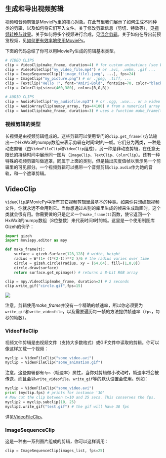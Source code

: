 ## 生成和导出视频剪辑
视频和音频剪辑是MoviePy里的核心对象。在此节里我们展示了如何生成不同种类的剪辑，以及如何将它们写入文件。关于修改剪辑信息（剪切、特效等），见[视频转换与效果](https://github.com/APhun/moviepy-cn/blob/master/MoviePy入门/视频转换与效果.md)。关于如何将多个视频进行合成，见[混合剪辑](https://github.com/APhun/moviepy-cn/blob/master/MoviePy入门/混合剪辑.md)。关于如何在导出前预览视频，见[如何更有效率地使用MoviePy](https://github.com/APhun/moviepy-cn/blob/master/MoviePy入门/如何更有效率地使用MoviePy.md)。

下面的代码总结了你可以用MoviePy生成的剪辑基本类型。
```python
# VIDEO CLIPS
clip = VideoClip(make_frame, duration=4) # for custom animations (see below)
clip = VideoFileClip("my_video_file.mp4") # or .avi, .webm, .gif ...
clip = ImageSequenceClip(['image_file1.jpeg', ...], fps=24)
clip = ImageClip("my_picture.png") # or .jpeg, .tiff, ...
clip = TextClip("Hello !", font="Amiri-Bold", fontsize=70, color="black")
clip = ColorClip(size=(460,380), color=[R,G,B])

# AUDIO CLIPS
clip = AudioFileClip("my_audiofile.mp3") # or .ogg, .wav... or a video !
clip = AudioArrayClip(numpy_array, fps=44100) # from a numerical array
clip = AudioClip(make_frame, duration=3) # uses a function make_frame(t)
```
### 视频剪辑的类型
长视频是由视频剪辑组成的。这些剪辑可以使用专门的`clip.get_frame()`方法输出一个HxWx3的numpy数组来表示剪辑在时间t时的一帧。它们分为两类，一种是动态剪辑（由`VideoFileClip`和`VideoClip`组成），另一种是非动态剪辑，在任意无限长的持续时间中展示同一图片（`ImageClip`、`TextClip`、`ColorClip`）。还有一种特殊的视频剪辑叫做遮罩，同属于上面的类别，但是输出灰度值帧以表示另一个剪辑里的可见部分。一个视频剪辑可以携带一个音频剪辑`clip.audio`作为她的音轨，和一个遮罩剪辑。

## VideoClip
`VideoClip`是MoviePy中所有其它视频剪辑里最基本的种类。如果你只想编辑视频文件，你就永远不会用到它。当你想通过从别的库里生成的帧来生成动画时，这个类就会很有用。你需要做的只是定义一个`make_frame(t)`函数，使它返回一个HxWx3的numpy数组（8位整数）来代表时间t时的帧。这里是一个使用制图库Gizeh的例子：
```python
import gizeh
import moviepy.editor as mpy

def make_frame(t):
    surface = gizeh.Surface(128,128) # width, height
    radius = W*(1+ (t*(2-t))**2 )/6 # the radius varies over time
    circle = gizeh.circle(radius, xy = (64,64), fill=(1,0,0))
    circle.draw(surface)
    return surface.get_npimage() # returns a 8-bit RGB array

clip = mpy.VideoClip(make_frame, duration=2) # 2 seconds
clip.write_gif("circle.gif",fps=15)
```
![](http://zulko.github.io/moviepy/_images/circle.gif)

注意，剪辑使用*make_frame*并没有一个精确的帧速率，所以你必须要为`write_gif`和`write_videofile`，以及需要遍历每一帧的方法提供帧速率（`fps`，每秒的帧数）。

### VideoFileClip
视频文件剪辑是由视频文件（支持大多数格式）或GIF文件中读取的剪辑。你可以像这样加载一个视频：
```python
myclip = VideoFileClip("some_video.avi")
myclip = VideoFileClip("some_animation.gif")
```
注意，这些剪辑都有`fps`（帧速率）属性，当你对剪辑做小改动时，帧速率将会被传送，而且会以`write_videofile`、`write_gif`等的默认设置会使用。例如：
```python
myclip = VideoFileClip("some_video.avi")
print (myclip.fps) # prints for instance '30'
# Now cut the clip between t=10 and 25 secs. This conserves the fps.
myclip2 = myclip.subclip(10, 25)
myclip2.write_gif("test.gif") # the gif will have 30 fps
```
详见[VideoFileClip]()。

### ImageSequenceClip
这是一种由一系列图片组成的剪辑，你可以这样调用：
```python
clip = ImageSequenceClip(images_list, fps=25)
```
